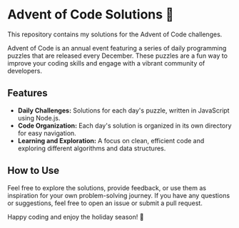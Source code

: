 # Advent of Code Solutions 🎄

This repository contains my solutions for the Advent of Code challenges. 

Advent of Code is an annual event featuring a series of daily programming puzzles that are released every December. These puzzles are a fun way to improve your coding skills and engage with a vibrant community of developers.

## Features

- **Daily Challenges:** Solutions for each day's puzzle, written in JavaScript using Node.js.
- **Code Organization:** Each day's solution is organized in its own directory for easy navigation.
- **Learning and Exploration:** A focus on clean, efficient code and exploring different algorithms and data structures.

## How to Use

Feel free to explore the solutions, provide feedback, or use them as inspiration for your own problem-solving journey. If you have any questions or suggestions, feel free to open an issue or submit a pull request.

Happy coding and enjoy the holiday season! 🎅
